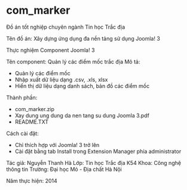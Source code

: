 # com_marker
Đồ án tốt nghiệp chuyên ngành Tin học Trắc địa

Tên đồ án: Xây dựng ứng dụng đa nền tảng sử dụng Joomla! 3

Thực nghiệm Component Joomla! 3

Tên component: Quản lý các điểm mốc trắc địa
Mô tả: 
- Quản lý các điểm mốc
- Nhập xuất dữ liệu dạng .csv, .xls, xlsx
- Hiển thị dữ liệu dạng danh sách, bản đồ các điểm mốc

Thành phần:
- com_marker.zip
- Xay dung ung dung da nen tang su dung Joomla 3.pdf
- README.TXT

Cách cài đặt:
- Chỉ thích hợp với Joomla! 3 trở lên
- Cài đặt bằng tab Install trong Extension Manager phía administrator

Tác giả: 
Nguyễn Thanh Hà
Lớp: Tin học Trắc địa K54
Khoa: Công nghệ thông tin
Trường: Đại học Mỏ - Địa chất Hà Nội

Năm thực hiện: 2014
